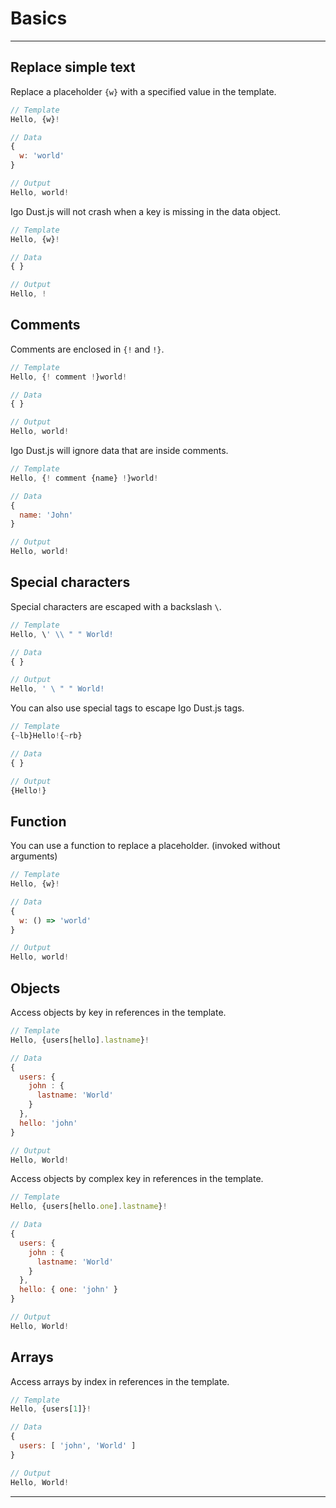 # Basics

---

## Replace simple text

Replace a placeholder `{w}` with a specified value in the template.

```js
// Template
Hello, {w}!

// Data
{ 
  w: 'world'
}

// Output
Hello, world!
```

Igo Dust.js will not crash when a key is missing in the data object.

```js
// Template
Hello, {w}!

// Data
{ }

// Output
Hello, !
```

## Comments

Comments are enclosed in `{!` and `!}`.

```js
// Template
Hello, {! comment !}world!

// Data
{ }

// Output
Hello, world!
```

Igo Dust.js will ignore data that are inside comments.

```js
// Template
Hello, {! comment {name} !}world!

// Data
{ 
  name: 'John'
}

// Output
Hello, world!
```

## Special characters

Special characters are escaped with a backslash `\`.

```js
// Template
Hello, \' \\ " " World!

// Data
{ }

// Output
Hello, ' \ " " World!
```

You can also use special tags to escape Igo Dust.js tags.

```js
// Template
{~lb}Hello!{~rb}

// Data
{ }

// Output
{Hello!}
```

## Function

You can use a function to replace a placeholder. (invoked without arguments)

```js
// Template
Hello, {w}!

// Data
{ 
  w: () => 'world'
}

// Output
Hello, world!
```

## Objects

Access objects by key in references in the template.

```js
// Template
Hello, {users[hello].lastname}!

// Data
{ 
  users: { 
    john : { 
      lastname: 'World' 
    }
  },
  hello: 'john'
}

// Output 
Hello, World!
```

Access objects by complex key in references in the template.

```js
// Template
Hello, {users[hello.one].lastname}!

// Data
{
  users: { 
    john : { 
      lastname: 'World' 
    }
  },
  hello: { one: 'john' } 
}

// Output 
Hello, World!
```

## Arrays

Access arrays by index in references in the template.

```js
// Template
Hello, {users[1]}!

// Data
{ 
  users: [ 'john', 'World' ]
}

// Output
Hello, World!
```


---
